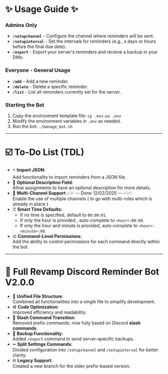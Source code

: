 # ✨ Usage Guide ✨

### Admins Only 
- **`/setupchannel`** - Configure the channel where reminders will be sent.
- **`/setupinterval`** - Set the intervals for reminders (e.g., x days or hours before the final due date).
- **`/export`** - Export your server's reminders and receive a backup in your DMs.

### Everyone - General Usage
- **`/add`** - Add a new reminder.
- **`/delete`** - Delete a specific reminder.
- **`/list`** - List all reminders currently set for the server.

### Starting the Bot
1. Copy the environment template file: `cp .env.ex .env`
2. Modify the environment variables in `.env` as needed.
3. Run the bot: `./manage_bot.sh`

---

# ☑️ To-Do List (TDL)

- ⚡️ **Import JSON**:   
Add functionality to import reminders from a JSON file.
- 📝 **Optional Description Field**:   
Allow assignments to have an optional description for more details.
- 📢 **Multi-Channel Support** ✅✅ -- Done 12/02/2025 -- ✅✅:  
Enable the use of multiple channels ( to go with multi-roles which is already in place )
- ⏰ **Smart Time Defaults**:  
  - If no time is specified, default to `00:00:01`.
  - If only the hour is provided , auto-complete to `<hour>:00:00`.
  - If only the hour and minute is provided, auto-complete to `<hour>:<minute>:00`.
- ⚖️ **Command-Level Permissions**:   
Add the ability to control permissions for each command directly within the bot.

---

# 🎉 Full Revamp Discord Reminder Bot V2.0.0

- 🧰 **Unified File Structure**:   
Combined all functionalities into a single file to simplify development.
- ♻️ **Code Optimization**:  
Improved efficiency and readability.
- 🔁 **Slash Command Transition**:   
Removed prefix commands; now fully based on Discord **slash commands**.
- 🔐 **Backup Functionality**:    
Added `/export` command to send server-specific backups.
- ➖ **Split Settings Commands**:    
Divided configuration into `/setupchannel` and `/setupinterval` for better clarity.
- 🌐 **Legacy Support**:   
Created a new branch for the older prefix-based version.
